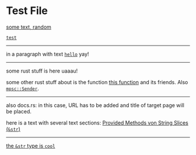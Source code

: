 # Test File

[some text, random](PS-129 "some title")

[`test`](PS-129)

---

[](GTPR-12355)

in a paragraph with text [`hello`](empty) yay!

---

some rust stuff is here [](rust:String) uaaau!

some other rust stuff about [](rust:Vec) is the function [this function](rust:Vec::append) and its friends. Also [`mpsc::Sender`](rust:std::sync::mpsc::Sender).

---

also docs.rs: [](docsrs:https://docs.rs/kord/0.6.1/klib/core/chord/struct.Chord.html) in this case, URL has to be added and title of target page will be placed.

here is a text with several text sections: [Provided Methods von String Slices (`&str`)](rust:str)

---

[the `&str` type is `cool`](rust:str "yeah")
